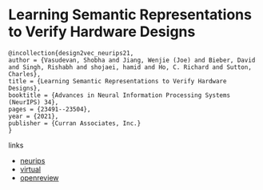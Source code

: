 # Learning Semantic Representations to Verify Hardware Designs

```
@incollection{design2vec_neurips21,
author = {Vasudevan, Shobha and Jiang, Wenjie (Joe) and Bieber, David and Singh, Rishabh and shojaei, hamid and Ho, C. Richard and Sutton, Charles},
title = {Learning Semantic Representations to Verify Hardware Designs},
booktitle = {Advances in Neural Information Processing Systems (NeurIPS) 34},
pages = {23491--23504},
year = {2021},
publisher = {Curran Associates, Inc.}
}
```

links
- [neurips](https://papers.nips.cc//paper/2021/hash/c5aa65949d20f6b20e1a922c13d974e7-Abstract.html)
- [virtual](https://neurips.cc/virtual/2021/poster/28488)
- [openreview](https://openreview.net/forum?id=oIhzg4GJeOf)

